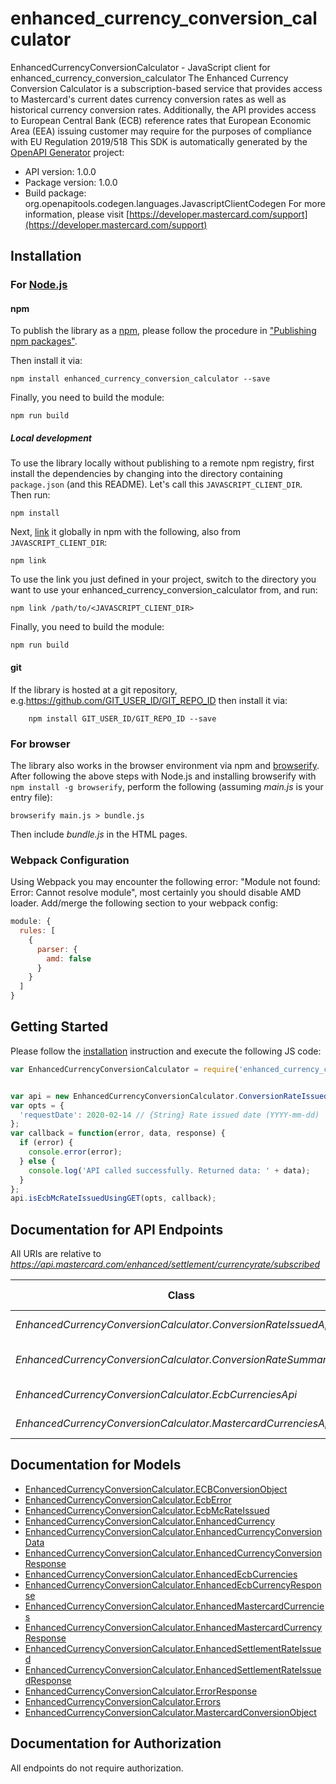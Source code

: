 # enhanced_currency_conversion_calculator

EnhancedCurrencyConversionCalculator - JavaScript client for enhanced_currency_conversion_calculator
The Enhanced Currency Conversion Calculator is a subscription-based service that provides access to Mastercard's current dates currency conversion rates as well as historical currency conversion rates. Additionally, the API provides access to European Central Bank (ECB) reference rates that European Economic Area (EEA) issuing customer may require for the purposes of compliance with EU Regulation 2019/518
This SDK is automatically generated by the [OpenAPI Generator](https://openapi-generator.tech) project:

- API version: 1.0.0
- Package version: 1.0.0
- Build package: org.openapitools.codegen.languages.JavascriptClientCodegen
For more information, please visit [https://developer.mastercard.com/support](https://developer.mastercard.com/support)

## Installation

### For [Node.js](https://nodejs.org/)

#### npm

To publish the library as a [npm](https://www.npmjs.com/), please follow the procedure in ["Publishing npm packages"](https://docs.npmjs.com/getting-started/publishing-npm-packages).

Then install it via:

```shell
npm install enhanced_currency_conversion_calculator --save
```

Finally, you need to build the module:

```shell
npm run build
```

##### Local development

To use the library locally without publishing to a remote npm registry, first install the dependencies by changing into the directory containing `package.json` (and this README). Let's call this `JAVASCRIPT_CLIENT_DIR`. Then run:

```shell
npm install
```

Next, [link](https://docs.npmjs.com/cli/link) it globally in npm with the following, also from `JAVASCRIPT_CLIENT_DIR`:

```shell
npm link
```

To use the link you just defined in your project, switch to the directory you want to use your enhanced_currency_conversion_calculator from, and run:

```shell
npm link /path/to/<JAVASCRIPT_CLIENT_DIR>
```

Finally, you need to build the module:

```shell
npm run build
```

#### git

If the library is hosted at a git repository, e.g.https://github.com/GIT_USER_ID/GIT_REPO_ID
then install it via:

```shell
    npm install GIT_USER_ID/GIT_REPO_ID --save
```

### For browser

The library also works in the browser environment via npm and [browserify](http://browserify.org/). After following
the above steps with Node.js and installing browserify with `npm install -g browserify`,
perform the following (assuming *main.js* is your entry file):

```shell
browserify main.js > bundle.js
```

Then include *bundle.js* in the HTML pages.

### Webpack Configuration

Using Webpack you may encounter the following error: "Module not found: Error:
Cannot resolve module", most certainly you should disable AMD loader. Add/merge
the following section to your webpack config:

```javascript
module: {
  rules: [
    {
      parser: {
        amd: false
      }
    }
  ]
}
```

## Getting Started

Please follow the [installation](#installation) instruction and execute the following JS code:

```javascript
var EnhancedCurrencyConversionCalculator = require('enhanced_currency_conversion_calculator');


var api = new EnhancedCurrencyConversionCalculator.ConversionRateIssuedApi()
var opts = {
  'requestDate': 2020-02-14 // {String} Rate issued date (YYYY-mm-dd)
};
var callback = function(error, data, response) {
  if (error) {
    console.error(error);
  } else {
    console.log('API called successfully. Returned data: ' + data);
  }
};
api.isEcbMcRateIssuedUsingGET(opts, callback);

```

## Documentation for API Endpoints

All URIs are relative to *https://api.mastercard.com/enhanced/settlement/currencyrate/subscribed*

Class | Method | HTTP request | Description
------------ | ------------- | ------------- | -------------
*EnhancedCurrencyConversionCalculator.ConversionRateIssuedApi* | [**isEcbMcRateIssuedUsingGET**](docs/ConversionRateIssuedApi.md#isEcbMcRateIssuedUsingGET) | **GET** /rate-statuses | isEcbMcRateIssued
*EnhancedCurrencyConversionCalculator.ConversionRateSummaryApi* | [**getEnhancedConversionDetailsUsingGET**](docs/ConversionRateSummaryApi.md#getEnhancedConversionDetailsUsingGET) | **GET** /summary-rates | getEnhancedConversionDetails
*EnhancedCurrencyConversionCalculator.EcbCurrenciesApi* | [**getEcbCurrenciesListUsingGET**](docs/EcbCurrenciesApi.md#getEcbCurrenciesListUsingGET) | **GET** /ecb-currencies | getEcbCurrenciesList
*EnhancedCurrencyConversionCalculator.MastercardCurrenciesApi* | [**getEnhancedMCCurrencyDataUsingGET**](docs/MastercardCurrenciesApi.md#getEnhancedMCCurrencyDataUsingGET) | **GET** /mc-currencies | getEnhancedMCCurrencyData


## Documentation for Models

 - [EnhancedCurrencyConversionCalculator.ECBConversionObject](docs/ECBConversionObject.md)
 - [EnhancedCurrencyConversionCalculator.EcbError](docs/EcbError.md)
 - [EnhancedCurrencyConversionCalculator.EcbMcRateIssued](docs/EcbMcRateIssued.md)
 - [EnhancedCurrencyConversionCalculator.EnhancedCurrency](docs/EnhancedCurrency.md)
 - [EnhancedCurrencyConversionCalculator.EnhancedCurrencyConversionData](docs/EnhancedCurrencyConversionData.md)
 - [EnhancedCurrencyConversionCalculator.EnhancedCurrencyConversionResponse](docs/EnhancedCurrencyConversionResponse.md)
 - [EnhancedCurrencyConversionCalculator.EnhancedEcbCurrencies](docs/EnhancedEcbCurrencies.md)
 - [EnhancedCurrencyConversionCalculator.EnhancedEcbCurrencyResponse](docs/EnhancedEcbCurrencyResponse.md)
 - [EnhancedCurrencyConversionCalculator.EnhancedMastercardCurrencies](docs/EnhancedMastercardCurrencies.md)
 - [EnhancedCurrencyConversionCalculator.EnhancedMastercardCurrencyResponse](docs/EnhancedMastercardCurrencyResponse.md)
 - [EnhancedCurrencyConversionCalculator.EnhancedSettlementRateIssued](docs/EnhancedSettlementRateIssued.md)
 - [EnhancedCurrencyConversionCalculator.EnhancedSettlementRateIssuedResponse](docs/EnhancedSettlementRateIssuedResponse.md)
 - [EnhancedCurrencyConversionCalculator.ErrorResponse](docs/ErrorResponse.md)
 - [EnhancedCurrencyConversionCalculator.Errors](docs/Errors.md)
 - [EnhancedCurrencyConversionCalculator.MastercardConversionObject](docs/MastercardConversionObject.md)


## Documentation for Authorization

All endpoints do not require authorization.
